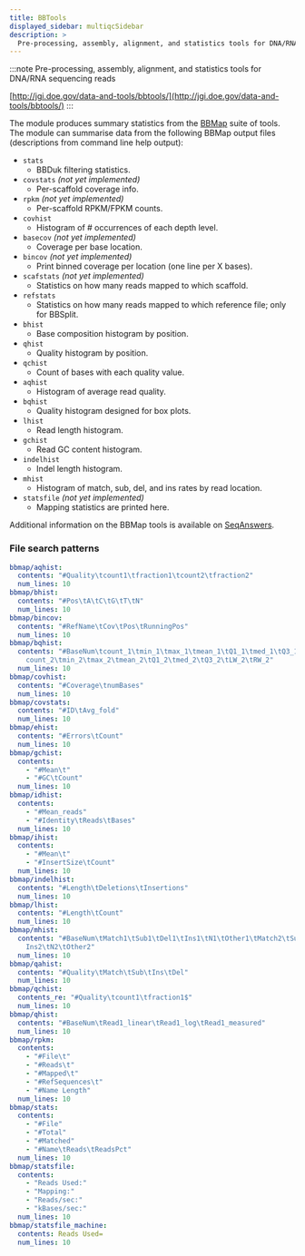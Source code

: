 ```yaml
---
title: BBTools
displayed_sidebar: multiqcSidebar
description: >
  Pre-processing, assembly, alignment, and statistics tools for DNA/RNA sequencing reads
---
```


<!--
~~~~~ DO NOT EDIT ~~~~~
This file is autogenerated from the MultiQC module python docstring.
Do not edit the markdown, it will be overwritten.

File path for the source of this content: multiqc/modules/bbmap/bbmap.py
~~~~~~~~~~~~~~~~~~~~~~~
-->

:::note
Pre-processing, assembly, alignment, and statistics tools for DNA/RNA sequencing reads

[http://jgi.doe.gov/data-and-tools/bbtools/](http://jgi.doe.gov/data-and-tools/bbtools/)
:::

The module produces summary statistics from the
[BBMap](http://jgi.doe.gov/data-and-tools/bbtools/bb-tools-user-guide/) suite of tools.
The module can summarise data from the following BBMap output files
(descriptions from command line help output):

- `stats`
  - BBDuk filtering statistics.
- `covstats` _(not yet implemented)_
  - Per-scaffold coverage info.
- `rpkm` _(not yet implemented)_
  - Per-scaffold RPKM/FPKM counts.
- `covhist`
  - Histogram of # occurrences of each depth level.
- `basecov` _(not yet implemented)_
  - Coverage per base location.
- `bincov` _(not yet implemented)_
  - Print binned coverage per location (one line per X bases).
- `scafstats` _(not yet implemented)_
  - Statistics on how many reads mapped to which scaffold.
- `refstats`
  - Statistics on how many reads mapped to which reference file; only for BBSplit.
- `bhist`
  - Base composition histogram by position.
- `qhist`
  - Quality histogram by position.
- `qchist`
  - Count of bases with each quality value.
- `aqhist`
  - Histogram of average read quality.
- `bqhist`
  - Quality histogram designed for box plots.
- `lhist`
  - Read length histogram.
- `gchist`
  - Read GC content histogram.
- `indelhist`
  - Indel length histogram.
- `mhist`
  - Histogram of match, sub, del, and ins rates by read location.
- `statsfile` _(not yet implemented)_
  - Mapping statistics are printed here.

Additional information on the BBMap tools is available on
[SeqAnswers](http://seqanswers.com/forums/showthread.php?t=41057).

### File search patterns

```yaml
bbmap/aqhist:
  contents: "#Quality\tcount1\tfraction1\tcount2\tfraction2"
  num_lines: 10
bbmap/bhist:
  contents: "#Pos\tA\tC\tG\tT\tN"
  num_lines: 10
bbmap/bincov:
  contents: "#RefName\tCov\tPos\tRunningPos"
  num_lines: 10
bbmap/bqhist:
  contents: "#BaseNum\tcount_1\tmin_1\tmax_1\tmean_1\tQ1_1\tmed_1\tQ3_1\tLW_1\tRW_1\t\
    count_2\tmin_2\tmax_2\tmean_2\tQ1_2\tmed_2\tQ3_2\tLW_2\tRW_2"
  num_lines: 10
bbmap/covhist:
  contents: "#Coverage\tnumBases"
  num_lines: 10
bbmap/covstats:
  contents: "#ID\tAvg_fold"
  num_lines: 10
bbmap/ehist:
  contents: "#Errors\tCount"
  num_lines: 10
bbmap/gchist:
  contents:
    - "#Mean\t"
    - "#GC\tCount"
  num_lines: 10
bbmap/idhist:
  contents:
    - "#Mean_reads"
    - "#Identity\tReads\tBases"
  num_lines: 10
bbmap/ihist:
  contents:
    - "#Mean\t"
    - "#InsertSize\tCount"
  num_lines: 10
bbmap/indelhist:
  contents: "#Length\tDeletions\tInsertions"
  num_lines: 10
bbmap/lhist:
  contents: "#Length\tCount"
  num_lines: 10
bbmap/mhist:
  contents: "#BaseNum\tMatch1\tSub1\tDel1\tIns1\tN1\tOther1\tMatch2\tSub2\tDel2\t\
    Ins2\tN2\tOther2"
  num_lines: 10
bbmap/qahist:
  contents: "#Quality\tMatch\tSub\tIns\tDel"
  num_lines: 10
bbmap/qchist:
  contents_re: "#Quality\tcount1\tfraction1$"
  num_lines: 10
bbmap/qhist:
  contents: "#BaseNum\tRead1_linear\tRead1_log\tRead1_measured"
  num_lines: 10
bbmap/rpkm:
  contents:
    - "#File\t"
    - "#Reads\t"
    - "#Mapped\t"
    - "#RefSequences\t"
    - "#Name Length"
  num_lines: 10
bbmap/stats:
  contents:
    - "#File"
    - "#Total"
    - "#Matched"
    - "#Name\tReads\tReadsPct"
  num_lines: 10
bbmap/statsfile:
  contents:
    - "Reads Used:"
    - "Mapping:"
    - "Reads/sec:"
    - "kBases/sec:"
  num_lines: 10
bbmap/statsfile_machine:
  contents: Reads Used=
  num_lines: 10
```
